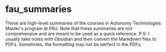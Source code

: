 # fau_summaries
These are high-level summaries of the courses in Autonomy Technologies Master's program at FAU. 
Note that these summaries are not comprehensive and are meant to be used as a quick reference.
P.S: I usually take notes with Obsidian and then convert the Markdown files to PDFs. Sometimes, the formatting may not be perfect in the PDFs.
